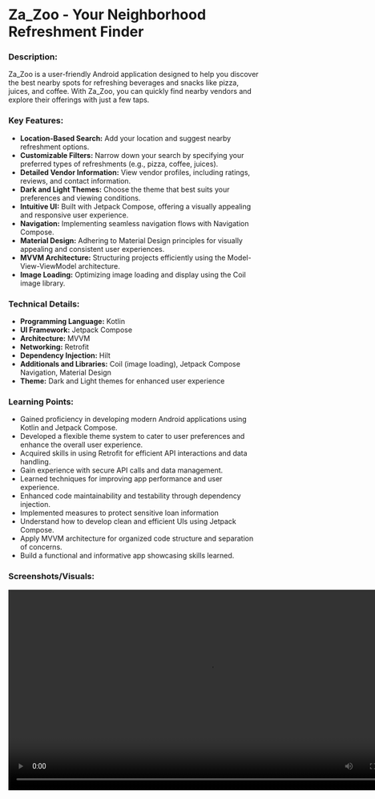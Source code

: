# Za_Zoo - Your Neighborhood Refreshment Finder

### Description:

Za_Zoo is a user-friendly Android application designed to help you discover the best nearby spots for refreshing beverages and snacks like pizza, juices, and coffee. With Za_Zoo, you can quickly find nearby vendors and explore their offerings with just a few taps.

### Key Features:

- **Location-Based Search:** Add your location and suggest nearby refreshment options.
- **Customizable Filters:** Narrow down your search by specifying your preferred types of refreshments (e.g., pizza, coffee, juices).
- **Detailed Vendor Information:** View vendor profiles, including ratings, reviews, and contact information.
- **Dark and Light Themes:** Choose the theme that best suits your preferences and viewing conditions.
- **Intuitive UI:** Built with Jetpack Compose, offering a visually appealing and responsive user experience.
- **Navigation:** Implementing seamless navigation flows with Navigation Compose.
- **Material Design:** Adhering to Material Design principles for visually appealing and consistent user experiences.
- **MVVM Architecture:** Structuring projects efficiently using the Model-View-ViewModel architecture.
- **Image Loading:** Optimizing image loading and display using the Coil image library.

### Technical Details:

- **Programming Language:** Kotlin
- **UI Framework:** Jetpack Compose
- **Architecture:** MVVM
- **Networking:** Retrofit
- **Dependency Injection:** Hilt
- **Additionals and Libraries:** Coil (image loading), Jetpack Compose Navigation, Material Design
- **Theme:** Dark and Light themes for enhanced user experience

### Learning Points:

- Gained proficiency in developing modern Android applications using Kotlin and Jetpack Compose.
- Developed a flexible theme system to cater to user preferences and enhance the overall user experience.
- Acquired skills in using Retrofit for efficient API interactions and data handling.
- Gain experience with secure API calls and data management.
- Learned techniques for improving app performance and user experience.
- Enhanced code maintainability and testability through dependency injection.
- Implemented measures to protect sensitive loan information
- Understand how to develop clean and efficient UIs using Jetpack Compose.
- Apply MVVM architecture for organized code structure and separation of concerns.
- Build a functional and informative app showcasing skills learned.

### Screenshots/Visuals:

<div align="center"><video src="https://github.com/user-attachments/assets/748bb704-b020-4bb1-a09a-c7ff4156cd92" height="400" ></video></div>



